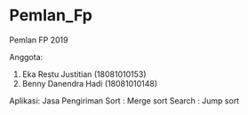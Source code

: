 # Pemlan_Fp
Pemlan FP 2019

Anggota:
1. Eka Restu Justitian (18081010153)
2. Benny Danendra Hadi (18081010148)

Aplikasi: Jasa Pengiriman
Sort : Merge sort
Search : Jump sort
